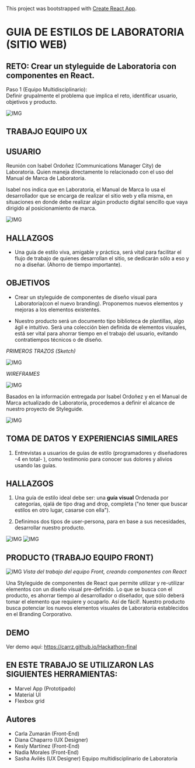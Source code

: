This project was bootstrapped with [Create React App](https://github.com/facebookincubator/create-react-app).

# GUIA DE ESTILOS DE LABORATORIA (SITIO WEB)

RETO: Crear un styleguide de Laboratoria con componentes en React.
------------------------------------------------------------------

Paso 1 (Equipo Multidisciplinario):  
Definir grupalmente el problema que implica el reto, identificar usuario, objetivos y producto.

![IMG](http://i68.tinypic.com/2qxnoyx.jpg)

TRABAJO EQUIPO UX
-----


USUARIO
-------

Reunión con Isabel Ordoñez (Communications Manager City) de Laboratoria.  Quien maneja directamente lo relacionado con el uso del Manual de Marca de Laboratoria. 

Isabel nos indica que en Laboratoria, el Manual de Marca lo usa el desarrollador que se encarga de realizar el sitio web y ella misma, en situaciones en donde debe realizar algún producto digital sencillo que vaya dirigido al posicionamiento de marca.

![IMG](http://i65.tinypic.com/2gtovpi.jpg)

HALLAZGOS 
---------

-  Una guía de estilo viva, amigable y práctica, será vital para facilitar el flujo de trabajo de quienes desarrollan el sitio, se dedicarán sólo a eso y no a diseñar. (Ahorro de tiempo importante).


OBJETIVOS
---------

-  Crear un styleguide de componentes de diseño visual para Laboratoria(con el nuevo branding). Proponemos nuevos elementos y mejoras a los elementos existentes.

-  Nuestro producto será un documento tipo biblioteca de plantillas, algo ágil e intuitivo. Será una colección bien definida de elementos visuales, está ser vital para ahorrar tiempo en el trabajo del usuario, evitando contratiempos técnicos o de diseño.
 
 
 *PRIMEROS TRAZOS (Sketch)* 

![IMG](http://i68.tinypic.com/50367p.jpg)


*WIREFRAMES*

![IMG](http://i68.tinypic.com/300tifa.jpg)


Basados en la información entregada por Isabel Ordoñez y en el Manual de Marca actualizado de Laboratoria, procedemos a definir el alcance de nuestro proyecto de Styleguide.

![IMG](http://i66.tinypic.com/2q15cec.jpg)

TOMA DE DATOS Y EXPERIENCIAS SIMILARES
---------------------------------------

1.  Entrevistas a usuarios de guías de estilo (programadores y diseñadores -4 en total- ), como testimonio para conocer sus dolores y alivios usando las guías.

HALLAZGOS 
-----------
1.  Una guía de estilo ideal debe ser:  una **guía visual** Ordenada por categorías, ojalá de tipo drag and drop, completa ("no tener que buscar estilos en otro lugar, casarse con ella").

2.  Definimos dos tipos de user-persona, para en base a sus necesidades, desarrollar nuestro producto.

![IMG](http://i67.tinypic.com/55pjde.jpg)
![IMG](http://i68.tinypic.com/2w670vn.jpg)



PRODUCTO  (TRABAJO EQUIPO FRONT)
--------

![IMG](http://i67.tinypic.com/2rotelt.png)
*Vista del trabajo del equipo Front, creando componentes con React*

Una Styleguide de componentes de React que permite utilizar y re-utilizar elementos con un diseño visual pre-definido.  Lo que se busca con el producto, es ahorrar tiempo al desarrollador o diseñador, que sólo deberá tomar el elemento que requiere y ocuparlo.  Así de fácil!.  Nuestro producto busca potenciar los nuevos elementos visuales de Laboratoria establecidos en el Branding Corporativo.


DEMO
----
Ver demo aquí:  https://carrz.github.io/Hackathon-final


EN ESTE TRABAJO SE UTILIZARON LAS SIGUIENTES HERRAMIENTAS:
-------------------

- Marvel App (Prototipado)
- Material UI
- Flexbox grid


Autores
-------

-  Carla Zumarán (Front-End)
-  Diana Chaparro (UX Designer)
- Kesly Martínez (Front-End)
-  Nadia Morales (Front-End)
-  Sasha Avilés (UX Designer)
Equipo multidisciplinario de Laboratoria



